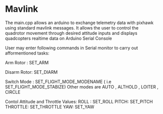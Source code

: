 # Mavlink

The main.cpp allows an arduino to exchange telemetry data with pixhawk using standard mavlink messages. It allows the user to control the quadrotor movement through desired attitude inputs and displays quadcopters realtime data on Arduino Serial Console

User may enter following commands in Serial monitor to carry out afformentioned tasks:

Arm Rotor :   SET_ARM

Disarm Rotor: SET_DIARM

Switch Mode : SET_FLIGHT_MODE_MODENAME ( i.e SET_FLIGHT_MODE_STABIZE)
              Other modes are AUTO , ALTHOLD , LOITER , CIRCLE
              
Contol Attitude and Throttle Values:
    ROLL :    SET_ROLL 
    PITCH:    SET_PITCH
    THROTTLE: SET_THROTTLE
    YAW:      SET_YAW
